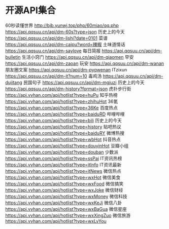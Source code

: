 # 开源API集合

60秒读懂世界
<http://bjb.yunwj.top/php/60miao/qq.php>
<https://api.qqsuu.cn/api/dm-60s?type=json>
历史上的今天
<https://api.qqsuu.cn/api/dm-lishi?date=0101>
菜谱
<https://api.qqsuu.cn/api/dm-caipu?word=辣椒>
土味道情话
<https://api.qqsuu.cn/api/dm-saylove>
每日简报
<https://api.qqsuu.cn/api/dm-bulletin>
生活小窍门
<https://api.qqsuu.cn/api/dm-qiaomen>
早安
<https://api.qqsuu.cn/api/dm-zaoan>
玩安
<https://api.qqsuu.cn/api/dm-wanan>
朋友圈文案
<https://api.qqsuu.cn/api/dm-pyqwenan>
ITzixun
<https://api.qqsuu.cn/api/dm-it?num=10>
毒鸡汤
<https://api.qqsuu.cn/api/dm-dujitang>
民国句子
<https://api.qqsuu.cn/api/dm-mgjuzi>
历史上的今天
<https://api.qqsuu.cn/api/dm-history?format=json>
虎扑步行街
<https://api.vvhan.com/api/hotlist?type=huPu>
知乎热榜
<https://api.vvhan.com/api/hotlist?type=zhihuHot>
36氪
<https://api.vvhan.com/api/hotlist?type=36Ke>
百度热点
<https://api.vvhan.com/api/hotlist?type=baiduRD>
哔哩哔哩
<https://api.vvhan.com/api/hotlist?type=bili>
历史上的今天
<https://api.vvhan.com/api/hotlist?type=history>
贴吧热议
<https://api.vvhan.com/api/hotlist?type=baiduRY>
微博热搜
<https://api.vvhan.com/api/hotlist?type=wbHot>
抖音热点
<https://api.vvhan.com/api/hotlist?type=douyinHot>
豆瓣小组
<https://api.vvhan.com/api/hotlist?type=douban>
少数派
<https://api.vvhan.com/api/hotlist?type=ssPai>
IT资讯热榜
<https://api.vvhan.com/api/hotlist?type=itInfo>
IT资讯最新
<https://api.vvhan.com/api/hotlist?type=itNews>
微信热点
<https://api.vvhan.com/api/hotlist?type=wxHot>
微信美食
<https://api.vvhan.com/api/hotlist?type=wxFood>
微信搞笑
<https://api.vvhan.com/api/hotlist?type=wxJoke>
微信财经
<https://api.vvhan.com/api/hotlist?type=wxMoney>
微信科技
<https://api.vvhan.com/api/hotlist?type=wxKeJi>
微信八卦
<https://api.vvhan.com/api/hotlist?type=wxBaGua>
微信星座
<https://api.vvhan.com/api/hotlist?type=wxXingZuo>
微信旅游
<https://api.vvhan.com/api/hotlist?type=wxLvYou>

